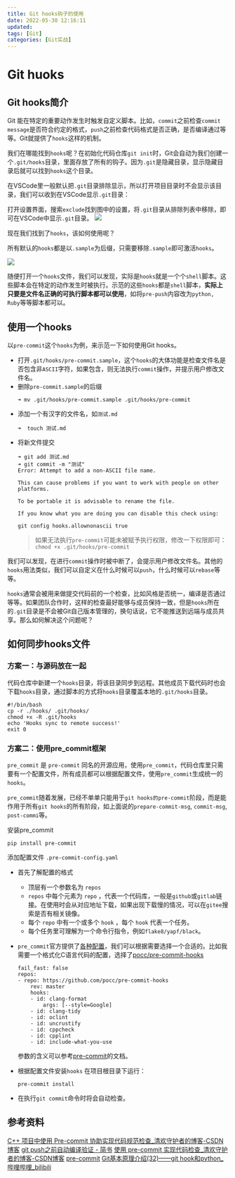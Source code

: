 ```yaml
---
title: Git hooks钩子的使用
date: 2022-05-30 12:16:11
updated:
tags: [Git]
categories: [Git实战]
---
```

# Git huoks
## Git hooks简介

Git 能在特定的重要动作发生时触发自定义脚本。比如，`commit`之前检查`commit message`是否符合约定的格式，`push`之前检查代码格式是否正确，是否编译通过等等。Git就提供了`hooks`这样的机制。

我们在哪能找到`hooks`呢？在初始化代码仓库`git init`时，Git会自动为我们创建一个`.git/hooks`目录，里面存放了所有的钩子。因为`.git`是隐藏目录，显示隐藏目录后就可以找到`hooks`这个目录。

在VSCode里一般默认把`.git`目录排除显示，所以打开项目目录时不会显示该目录，我们可以收到在VSCode显示`.git`目录：

打开设置界面，搜索`exclude`找到图中的设置，将`.git`目录从排除列表中移除，即可在VSCode中显示`.git`目录。
![](https://picbed-1311007548.cos.ap-shanghai.myqcloud.com/markdown_picbed/img/20220530134106.png)

现在我们找到了`hooks`，该如何使用呢？

所有默认的`hooks`都是以`.sample`为后缀，只需要移除`.sample`即可激活`hooks`。

![](https://picbed-1311007548.cos.ap-shanghai.myqcloud.com/markdown_picbed/img/20220530154954.png)

随便打开一个`hooks`文件，我们可以发现，实际是`hooks`就是一个个`shell`脚本。这些脚本会在特定的动作发生时被执行。示范的这些`hooks`都是`shell`脚本，**实际上只要是文件名正确的可执行脚本都可以使用**，如将`pre-push`内容改为`python, Ruby`等等脚本都可以。

## 使用一个hooks

以`pre-commit`这个`hooks`为例，来示范一下如何使用Git hooks。

- 打开`.git/hooks/pre-commit.sample`，这个`hooks`的大体功能是检查文件名是否包含非`ASCII`字符，如果包含，则无法执行`commit`操作，并提示用户修改文件名。
- 删除`pre-commit.sample`的后缀
    ```
    ➜ mv .git/hooks/pre-commit.sample .git/hooks/pre-commit
    ```
- 添加一个有汉字的文件名，如`测试.md`
    ```
    ➜  touch 测试.md
    ```
- 将新文件提交
    ```
    ➜ git add 测试.md
    ➜ git commit -m "测试"
    Error: Attempt to add a non-ASCII file name.

    This can cause problems if you want to work with people on other platforms.

    To be portable it is advisable to rename the file.

    If you know what you are doing you can disable this check using:

    git config hooks.allownonascii true
    ```
    > 如果无法执行`pre-commit`可能未被赋予执行权限，修改一下权限即可：`chmod +x .git/hooks/pre-commit`

我们可以发现，在进行`commit`操作时被中断了，会提示用户修改文件名。其他的`hooks`用法类似，我们可以自定义在什么时候可以`push`，什么时候可以`rebase`等等。

`hooks`通常会被用来做提交代码前的一个检查，比如风格是否统一，编译是否通过等等。如果团队合作时，这样的检查最好能够与成员保持一致，但是`hooks`所在的`.git`目录是不会被Git自己版本管理的，换句话说，它不能推送到远端与成员共享。那么如何解决这个问题呢？

## 如何同步hooks文件

### 方案一：与源码放在一起

代码仓库中新建一个`hooks`目录，将该目录同步到远程。其他成员下载代码时也会下载`hooks`目录，通过脚本的方式将`hooks`目录覆盖本地的`.git/hooks`目录。
```
#!/bin/bash
cp -r ./hooks/ .git/hooks/
chmod +x -R .git/hooks
echo 'Hooks sync to remote success!'
exit 0
```

### 方案二：使用pre_commit框架

`pre_commit` 是 `pre-commit` 同名的开源应用，使用`pre_commit`，代码仓库里只需要有一个配置文件，所有成员都可以根据配置文件，使用`pre_commit`生成统一的`hooks`。

`pre_commit`随着发展，已经不单单只能用于`git hooks的pre-commit`阶段，而是能作用于所有`git hooks`的所有阶段，如上面说的`prepare-commit-msg`, `commit-msg`, `post-commi`等。

安装pre_commit

```
pip install pre-commit
```

添加配置文件 `.pre-commit-config.yaml` 
- 首先了解配置的格式
    - 顶层有一个参数名为 `repos`
    - `repos` 中每个元素为 `repo` ，代表一个代码库，一般是`github`或`gitlab`链接。在使用时会从对应地址下载，如果出现下载慢的情况，可以在`gitee`搜索是否有相关镜像。
    - 每个 `repo` 中有一个或多个 `hook` ，每个 `hook` 代表一个任务。
    - 每个任务里可理解为一个命令行指令，例如`flake8/yapf/black`。
- `pre_commit`官方提供了[各种配置](https://pre-commit.com/hooks.html)，我们可以根据需要选择一个合适的。比如我需要一个格式化C语言代码的配置，选择了[pocc/pre-commit-hooks](https://github.com/pocc/pre-commit-hooks)
    
    ```
    fail_fast: false
    repos:
    - repo: https://github.com/pocc/pre-commit-hooks
        rev: master
        hooks:
        - id: clang-format
            args: [--style=Google]
        - id: clang-tidy
        - id: oclint
        - id: uncrustify
        - id: cppcheck
        - id: cpplint
        - id: include-what-you-use
    ```
    参数的含义可以参考[pre-commit](https://pre-commit.com/#pre-commit-configyaml---top-level)的文档。

- 根据配置文件安装`hooks`
    在项目根目录下运行：
    ```
    pre-commit install
    ```
- 在执行`git commit`命令时将会自动检查。
## 参考资料
[C++ 项目中使用 Pre-commit 协助实现代码规范检查_清欢守护者的博客-CSDN博客](https://blog.csdn.net/irving512/article/details/124377109)
[git push之前自动编译验证 - 简书](https://www.jianshu.com/p/7951ff907ccb)
[使用 pre-commit 实现代码检查_清欢守护者的博客-CSDN博客](https://blog.csdn.net/irving512/article/details/108701017)
[pre-commit](https://pre-commit.com/#pre-commit-configyaml---top-level)
[Git基本原理介绍(32)——git hook和python_哔哩哔哩_bilibili](https://www.bilibili.com/video/BV1eZ4y1G7hh/?spm_id_from=333.788)